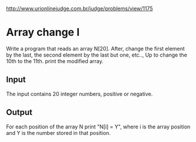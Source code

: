 http://www.urionlinejudge.com.br/judge/problems/view/1175

# Array change I

Write a program that reads an array N[20]. After, change the first element by
the last, the second element by the last but one, etc.., Up to change the 10th
to the 11th. print the modified array.

## Input

The input contains 20 integer numbers, positive or negative.

## Output

For each position of the array N print "N[i] = Y", where i is the array
position and Y is the number stored in that position.
